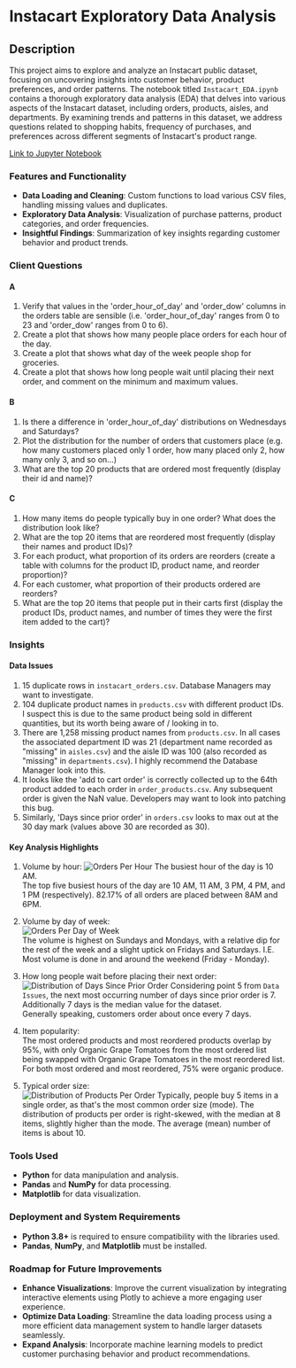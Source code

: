 
# Instacart Exploratory Data Analysis

## Description
This project aims to explore and analyze an Instacart public dataset, focusing on uncovering insights into customer behavior, product preferences, and order patterns. The notebook titled `Instacart_EDA.ipynb` contains a thorough exploratory data analysis (EDA) that delves into various aspects of the Instacart dataset, including orders, products, aisles, and departments. By examining trends and patterns in this dataset, we address questions related to shopping habits, frequency of purchases, and preferences across different segments of Instacart's product range.

[Link to Jupyter Notebook](Instacart_EDA.ipynb)

### Features and Functionality
- **Data Loading and Cleaning**: Custom functions to load various CSV files, handling missing values and duplicates.
- **Exploratory Data Analysis**: Visualization of purchase patterns, product categories, and order frequencies.
- **Insightful Findings**: Summarization of key insights regarding customer behavior and product trends.

### Client Questions

#### A 
1. Verify that values in the 'order_hour_of_day' and 'order_dow' columns in the orders table are sensible (i.e. 'order_hour_of_day' ranges from 0 to 23 and 'order_dow' ranges from 0 to 6).
2. Create a plot that shows how many people place orders for each hour of the day.
3. Create a plot that shows what day of the week people shop for groceries.
4. Create a plot that shows how long people wait until placing their next order, and comment on the minimum and maximum values.

#### B

1. Is there a difference in 'order_hour_of_day' distributions on Wednesdays and Saturdays? 
2. Plot the distribution for the number of orders that customers place (e.g. how many customers placed only 1 order, how many placed only 2, how many only 3, and so on…)
3. What are the top 20 products that are ordered most frequently (display their id and name)?

#### C

1. How many items do people typically buy in one order? What does the distribution look like?
2. What are the top 20 items that are reordered most frequently (display their names and product IDs)?
3. For each product, what proportion of its orders are reorders (create a table with columns for the product ID, product name, and reorder proportion)?
4. For each customer, what proportion of their products ordered are reorders?
5. What are the top 20 items that people put in their carts first (display the product IDs, product names, and number of times they were the first item added to the cart)?

### Insights
#### Data Issues
1. 15 duplicate rows in `instacart_orders.csv`. Database Managers may want to investigate.
2. 104 duplicate product names in  `products.csv` with different product IDs. I suspect this is due to the same product being sold in different quantities, but its worth being aware of / looking in to.
3. There are 1,258 missing product names from  `products.csv`. In all cases the associated department ID was 21 (department name recorded as "missing" in `aisles.csv`) and the aisle ID was 100 (also recorded as "missing" in `departments.csv`). I highly recommend the Database Manager look into this.
4. It looks like the 'add to cart order' is correctly collected up to the 64th product added to each order in `order_products.csv`. Any subsequent order is given the NaN value. Developers may want to look into patching this bug.
5. Similarly, 'Days since prior order' in `orders.csv` looks to max out at the 30 day mark (values above 30 are recorded as 30).

#### Key Analysis Highlights
1. Volume by hour:
![Orders Per Hour](/images/orders_per_hour.png "Orders Per Hour")
The busiest hour of the day is 10 AM.<br>
The top five busiest hours of the day are 10 AM, 11 AM, 3 PM, 4 PM, and 1 PM (respectively).
82.17% of all orders are placed between 8AM and 6PM.

2. Volume by day of week:<br>
![Orders Per Day of Week](/images/orders_per_dow.png "Orders Per Day of Week")<br>
The volume is highest on Sundays and Mondays, with a relative dip for the rest of the week and a slight uptick on Fridays and Saturdays. I.E. Most volume is done in and around the weekend (Friday - Monday).

3. How long people wait before placing their next order:
![Distribution of Days Since Prior Order](/images/distri_days_since_prior_order.png "Distribution of Days Since Prior Order")
Considering point 5 from `Data Issues`, the next most occurring number of days since prior order is 7. Additionally 7 days is the median value for the dataset.<br>
Generally speaking, customers order about once every 7 days.

4. Item popularity:<br>
The most ordered products and most reordered products overlap by 95%, with only Organic Grape Tomatoes from the most ordered list being swapped with Organic Grape Tomatoes in the most reordered list. For both most ordered and most reordered, 75% were organic produce.

5. Typical order size:<br>
![Distribution of Products Per Order](/images/distri_prod_per_order.png "Distribution of Products Per Order")
Typically, people buy 5 items in a single order, as that's the most common order size (mode). The distribution of products per order is right-skewed, with the median at 8 items, slightly higher than the mode. The average (mean) number of items is about 10.

### Tools Used
- **Python** for data manipulation and analysis.
- **Pandas** and **NumPy** for data processing.
- **Matplotlib** for data visualization.

### Deployment and System Requirements
- **Python 3.8+** is required to ensure compatibility with the libraries used.
- **Pandas**, **NumPy**, and **Matplotlib** must be installed.

### Roadmap for Future Improvements
- **Enhance Visualizations**: Improve the current visualization by integrating interactive elements using Plotly to achieve a more engaging user experience.
- **Optimize Data Loading**: Streamline the data loading process using a more efficient data management system to handle larger datasets seamlessly.
- **Expand Analysis**: Incorporate machine learning models to predict customer purchasing behavior and product recommendations.
